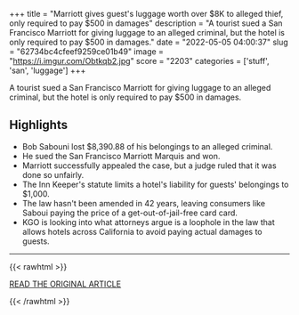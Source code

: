 +++
title = "Marriott gives guest's luggage worth over $8K to alleged thief, only required to pay $500 in damages"
description = "A tourist sued a San Francisco Marriott for giving luggage to an alleged criminal, but the hotel is only required to pay $500 in damages."
date = "2022-05-05 04:00:37"
slug = "62734bc4cfeef9259ce01b49"
image = "https://i.imgur.com/Obtkqb2.jpg"
score = "2203"
categories = ['stuff', 'san', 'luggage']
+++

A tourist sued a San Francisco Marriott for giving luggage to an alleged criminal, but the hotel is only required to pay $500 in damages.

## Highlights

- Bob Sabouni lost $8,390.88 of his belongings to an alleged criminal.
- He sued the San Francisco Marriott Marquis and won.
- Marriott successfully appealed the case, but a judge ruled that it was done so unfairly.
- The Inn Keeper's statute limits a hotel's liability for guests' belongings to $1,000.
- The law hasn't been amended in 42 years, leaving consumers like Saboui paying the price of a get-out-of-jail-free card card.
- KGO is looking into what attorneys argue is a loophole in the law that allows hotels across California to avoid paying actual damages to guests.

---

{{< rawhtml >}}
  <p class="article-category">
    <a target="_blank" href="https://abc7.com/marriot-tourist-bag-stolen-lawsuit-suitcase/11797336/">READ THE ORIGINAL ARTICLE</a>
  </p>
{{< /rawhtml >}}
